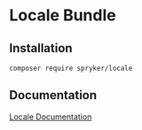 # Locale Bundle

## Installation

```
composer require spryker/locale
```

## Documentation

[Locale Documentation](https://spryker.github.io/locale/index.html)




